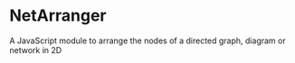 NetArranger
===========

A JavaScript module to arrange the nodes of a directed graph, diagram or network in 2D
